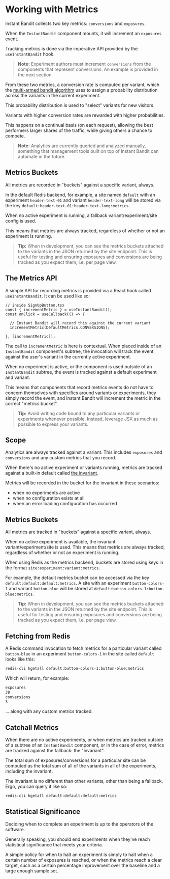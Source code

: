 # Working with Metrics
Instant Bandit collects two key metrics: `conversions` and `exposures`.

When the `InstantBandit` component mounts, it will increment an `exposures` event.

Tracking metrics is done via the imperative API provided by the `useInstantBandit` hook.

> **Note:** Experiment authors must increment `conversions` from the components that represent conversions.
> An example is provided in the next section.

From these two metrics, a conversion rate is computed per variant, which the [multi-armed bandit algorithm](../internals/multi-armed-bandits.md) uses to assign a probability distribution across the variants in the current experiment.

This probability distribution is used to "select" variants for new visitors.

Variants with higher conversion rates are rewarded with higher probabilities.

This happens on a continual basis (on each request), allowing the best performers larger shares of the traffic, while giving others a chance to compete.

> **Note:** Analytics are currently queried and analyzed manually, something that management tools built on top of Instant Bandit can automate in the future.

## Metrics Buckets
All metrics are recorded in "buckets" against a specific variant, always.

In the default Redis backend, for example, a site named `default` with an experiment `header-text-01` and variant `header-text-long` will be stored via the key `default:header-text-01:header-text-long:metrics`.

When no active experiment is running, a fallback variant/experiment/site config is used.

This means that metrics are always tracked, regardless of whether or not an experiment is running.

> **Tip:** When in development, you can see the metrics buckets attached to the variants in the JSON returned by the site endpoint.
> This is useful for testing and ensuring exposures and conversions are being tracked as you expect them, i.e. per page view.


## The Metrics API
A simple API for recording metrics is provided via a React hook called `useInstantBandit`.
It can be used like so:

```tsx
// inside SignUpButton.tsx
const { incrementMetric } = useInstantBandit();
const onClick = useCallback(() => {

  // Instant Bandit will record this against the current variant
  incrementMetric(DefaultMetrics.CONVERSIONS);

}, [incrementMetric]);
```

The call to `incrementMetric` is here is contextual.
When placed inside of an `InstantBandit` component's subtree, the invocation will track the event against the user's variant in the currently active experiment.

When no experiment is active, or the component is used outside of an `InstantBandit` subtree, the event is tracked against a default experiment and variant.

This means that components that record metrics events do not have to concern themselves with specifics around variants or experiments, they simply record the event, and Instant Bandit will increment the metric in the correct "metrics bucket".

> **Tip:** Avoid writing code bound to any particular variants or experiments whenever possible.
> Instead, leverage JSX as much as possible to express your variants.


## Scope
Analytics are always tracked against a variant.
This includes `exposures` and `conversions` and any custom metrics that you record.

When there's no active experiment or variants running, metrics are tracked against a built-in default called [the invariant](../internals/invariant.md).

Metrics will be recorded in the bucket for the invariant in these scenarios:
  - when no experiments are active 
  - when no configuration exists at all
  - when an error loading configuration has occurred


## Metrics Buckets
All metrics are tracked in "buckets" against a specific variant, always.

When no active experiment is available, the invariant variant/experiment/site is used.
This means that metrics are always tracked, regardless of whether or not an experiment is running.

When using Redis as the metrics backend, buckets are stored using keys in the format `site:experiment:variant:metrics`.

For example, the default metrics bucket can be accessed via the key `default:default:default:metrics`.
A site with an experiment `button-colors-1` and variant `button-blue` will be stored at `default:button-colors-1:button-blue:metrics`.

> **Tip:** When in development, you can see the metrics buckets attached to the variants in the JSON returned by the site endpoint.
> This is useful for testing and ensuring exposures and conversions are being tracked as you expect them, i.e. per page view.


## Fetching from Redis
A Redis command invocation to fetch metrics for a particular variant called `button-blue` in an experiment `button-colors-1` in the site called `default` looks like this:

```bash
redis-cli hgetall default:button-colors-1:button-blue:metrics
```

Which will return, for example:
```txt
exposures
38
conversions
3
```

... along with any custom metrics tracked.


## Catchall Metrics
When there are no active experiments, or when metrics are tracked outside of a subtree of an `InstantBandit` component, or in the case of error, metrics are tracked against the fallback: the "invariant".

The total sum of exposures/conversions for a particular site can be computed as the total sum of all of the variants in all of the experiments, including the invariant.

The invariant is no different than other variants, other than being a fallback. Ergo, you can query it like so:

```bash
redis-cli hgetall default:default:default:metrics
```


## Statistical Significance
Deciding when to complete an experiment is up to the operators of the software.

Generally speaking, you should end experiments when they've reach statistical significance that meets your criteria.

A simple policy for when to halt an experiment is simply to halt when a certain number of exposures is reached, or when the metrics reach a clear target, such as a certain percentage improvement over the baseline and a large enough sample set.
